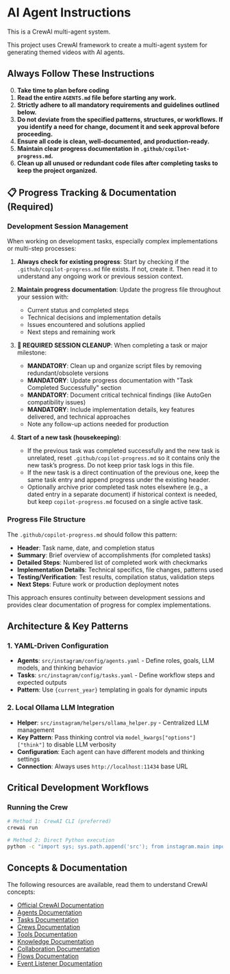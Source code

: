 # AI Agent Instructions

This is a CrewAI multi-agent system.

This project uses CrewAI framework to create a multi-agent system for generating themed videos with AI agents.

## Always Follow These Instructions
0. **Take time to plan before coding**
1. **Read the entire `AGENTS.md` file before starting any work.**
2. **Strictly adhere to all mandatory requirements and guidelines outlined below.**
3. **Do not deviate from the specified patterns, structures, or workflows. If you identify a need for change, document it and seek approval before proceeding.**
4. **Ensure all code is clean, well-documented, and production-ready.**
5. **Maintain clear progress documentation in `.github/copilot-progress.md`.**
6. **Clean up all unused or redundant code files after completing tasks to keep the project organized.**

## 📋 Progress Tracking & Documentation (Required)

### Development Session Management
When working on development tasks, especially complex implementations or multi-step processes:

1. **Always check for existing progress**: Start by checking if the `.github/copilot-progress.md` file exists. If not, create it. Then read it to understand any ongoing work or previous session context.

2. **Maintain progress documentation**: Update the progress file throughout your session with:
   - Current status and completed steps
   - Technical decisions and implementation details
   - Issues encountered and solutions applied
   - Next steps and remaining work

3. **🚨 REQUIRED SESSION CLEANUP**: When completing a task or major milestone:
   - **MANDATORY**: Clean up and organize script files by removing redundant/obsolete versions
   - **MANDATORY**: Update progress documentation with "Task Completed Successfully" section
   - **MANDATORY**: Document critical technical findings (like AutoGen compatibility issues)
   - **MANDATORY**: Include implementation details, key features delivered, and technical approaches
   - Note any follow-up actions needed for production

4. **Start of a new task (housekeeping)**:
   - If the previous task was completed successfully and the new task is unrelated, reset `.github/copilot-progress.md` so it contains only the new task’s progress. Do not keep prior task logs in this file.
   - If the new task is a direct continuation of the previous one, keep the same task entry and append progress under the existing header.
   - Optionally archive prior completed task notes elsewhere (e.g., a dated entry in a separate document) if historical context is needed, but keep `copilot-progress.md` focused on a single active task.

### Progress File Structure
The `.github/copilot-progress.md` should follow this pattern:
- **Header**: Task name, date, and completion status
- **Summary**: Brief overview of accomplishments (for completed tasks)
- **Detailed Steps**: Numbered list of completed work with checkmarks
- **Implementation Details**: Technical specifics, file changes, patterns used
- **Testing/Verification**: Test results, compilation status, validation steps
- **Next Steps**: Future work or production deployment notes

This approach ensures continuity between development sessions and provides clear documentation of progress for complex implementations.

## Architecture & Key Patterns

### 1. YAML-Driven Configuration
- **Agents**: `src/instagram/config/agents.yaml` - Define roles, goals, LLM models, and thinking behavior
- **Tasks**: `src/instagram/config/tasks.yaml` - Define workflow steps and expected outputs
- **Pattern**: Use `{current_year}` templating in goals for dynamic inputs

### 2. Local Ollama LLM Integration
- **Helper**: `src/instagram/helpers/ollama_helper.py` - Centralized LLM management
- **Key Pattern**: Pass thinking control via `model_kwargs["options"]["think"]` to disable LLM verbosity
- **Configuration**: Each agent can have different models and thinking settings
- **Connection**: Always uses `http://localhost:11434` base URL

## Critical Development Workflows

### Running the Crew
```bash
# Method 1: CrewAI CLI (preferred)
crewai run

# Method 2: Direct Python execution
python -c "import sys; sys.path.append('src'); from instagram.main import run; run()"
```

## Concepts & Documentation

The following resources are available, read them to understand CrewAI concepts:

- [Official CrewAI Documentation](https://docs.crewai.com)
- [Agents Documentation](https://docs.crewai.com/en/concepts/agents)
- [Tasks Documentation](https://docs.crewai.com/en/concepts/tasks)  
- [Crews Documentation](https://docs.crewai.com/en/concepts/crews)
- [Tools Documentation](https://docs.crewai.com/en/concepts/tools)
- [Knowledge Documentation](https://docs.crewai.com/en/concepts/knowledge)
- [Collaboration Documentation](https://docs.crewai.com/en/concepts/collaboration)
- [Flows Documentation](https://docs.crewai.com/en/concepts/flows)
- [Event Listener Documentation](https://docs.crewai.com/en/concepts/event-listener)